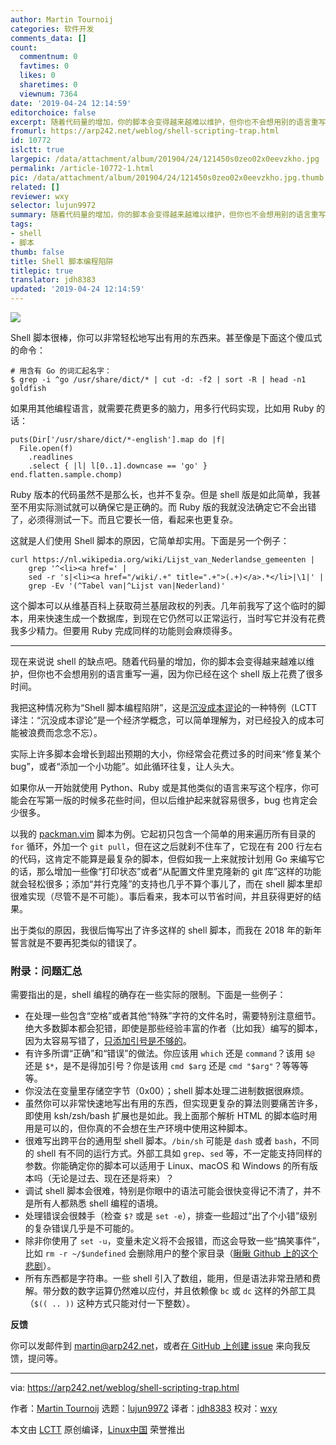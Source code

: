 ```yaml
---
author: Martin Tournoij
categories: 软件开发
comments_data: []
count:
  commentnum: 0
  favtimes: 0
  likes: 0
  sharetimes: 0
  viewnum: 7364
date: '2019-04-24 12:14:59'
editorchoice: false
excerpt: 随着代码量的增加，你的脚本会变得越来越难以维护，但你也不会想用别的语言重写一遍，因为你已经在这个 shell 版上花费了很多时间。
fromurl: https://arp242.net/weblog/shell-scripting-trap.html
id: 10772
islctt: true
largepic: /data/attachment/album/201904/24/121450s0zeo02x0eevzkho.jpg
permalink: /article-10772-1.html
pic: /data/attachment/album/201904/24/121450s0zeo02x0eevzkho.jpg.thumb.jpg
related: []
reviewer: wxy
selector: lujun9972
summary: 随着代码量的增加，你的脚本会变得越来越难以维护，但你也不会想用别的语言重写一遍，因为你已经在这个 shell 版上花费了很多时间。
tags:
- shell
- 脚本
thumb: false
title: Shell 脚本编程陷阱
titlepic: true
translator: jdh8383
updated: '2019-04-24 12:14:59'
---
```


![](/data/attachment/album/201904/24/121450s0zeo02x0eevzkho.jpg)


Shell 脚本很棒，你可以非常轻松地写出有用的东西来。甚至像是下面这个傻瓜式的命令：



```
# 用含有 Go 的词汇起名字：
$ grep -i ^go /usr/share/dict/* | cut -d: -f2 | sort -R | head -n1
goldfish
```

如果用其他编程语言，就需要花费更多的脑力，用多行代码实现，比如用 Ruby 的话：



```
puts(Dir['/usr/share/dict/*-english'].map do |f|
  File.open(f)
    .readlines
    .select { |l| l[0..1].downcase == 'go' }
end.flatten.sample.chomp)
```

Ruby 版本的代码虽然不是那么长，也并不复杂。但是 shell 版是如此简单，我甚至不用实际测试就可以确保它是正确的。而 Ruby 版的我就没法确定它不会出错了，必须得测试一下。而且它要长一倍，看起来也更复杂。


这就是人们使用 Shell 脚本的原因，它简单却实用。下面是另一个例子：



```
curl https://nl.wikipedia.org/wiki/Lijst_van_Nederlandse_gemeenten |
    grep '^<li><a href=' |
    sed -r 's|<li><a href="/wiki/.+" title=".+">(.+)</a>.*</li>|\1|' |
    grep -Ev '(^Tabel van|^Lijst van|Nederland)'
```

这个脚本可以从维基百科上获取荷兰基层政权的列表。几年前我写了这个临时的脚本，用来快速生成一个数据库，到现在它仍然可以正常运行，当时写它并没有花费我多少精力。但要用 Ruby 完成同样的功能则会麻烦得多。




---


现在来说说 shell 的缺点吧。随着代码量的增加，你的脚本会变得越来越难以维护，但你也不会想用别的语言重写一遍，因为你已经在这个 shell 版上花费了很多时间。


我把这种情况称为“Shell 脚本编程陷阱”，这是[沉没成本谬论](https://youarenotsosmart.com/2011/03/25/the-sunk-cost-fallacy/)的一种特例（LCTT 译注：“沉没成本谬论”是一个经济学概念，可以简单理解为，对已经投入的成本可能被浪费而念念不忘）。


实际上许多脚本会增长到超出预期的大小，你经常会花费过多的时间来“修复某个 bug”，或者“添加一个小功能”。如此循环往复，让人头大。


如果你从一开始就使用 Python、Ruby 或是其他类似的语言来写这个程序，你可能会在写第一版的时候多花些时间，但以后维护起来就容易很多，bug 也肯定会少很多。


以我的 [packman.vim](https://github.com/Carpetsmoker/packman.vim) 脚本为例。它起初只包含一个简单的用来遍历所有目录的 `for` 循环，外加一个 `git pull`，但在这之后就刹不住车了，它现在有 200 行左右的代码，这肯定不能算是最复杂的脚本，但假如我一上来就按计划用 Go 来编写它的话，那么增加一些像“打印状态”或者“从配置文件里克隆新的 git 库”这样的功能就会轻松很多；添加“并行克隆”的支持也几乎不算个事儿了，而在 shell 脚本里却很难实现（尽管不是不可能）。事后看来，我本可以节省时间，并且获得更好的结果。


出于类似的原因，我很后悔写出了许多这样的 shell 脚本，而我在 2018 年的新年誓言就是不要再犯类似的错误了。


### 附录：问题汇总


需要指出的是，shell 编程的确存在一些实际的限制。下面是一些例子：


* 在处理一些包含“空格”或者其他“特殊”字符的文件名时，需要特别注意细节。绝大多数脚本都会犯错，即使是那些经验丰富的作者（比如我）编写的脚本，因为太容易写错了，[只添加引号是不够的](https://dwheeler.com/essays/filenames-in-shell.html)。
* 有许多所谓“正确”和“错误”的做法。你应该用 `which` 还是 `command`？该用 `$@` 还是 `$*`，是不是得加引号？你是该用 `cmd $arg` 还是 `cmd "$arg"`？等等等等。
* 你没法在变量里存储空字节（0x00）；shell 脚本处理二进制数据很麻烦。
* 虽然你可以非常快速地写出有用的东西，但实现更复杂的算法则要痛苦许多，即使用 ksh/zsh/bash 扩展也是如此。我上面那个解析 HTML 的脚本临时用用是可以的，但你真的不会想在生产环境中使用这种脚本。
* 很难写出跨平台的通用型 shell 脚本。`/bin/sh` 可能是 `dash` 或者 `bash`，不同的 shell 有不同的运行方式。外部工具如 `grep`、`sed` 等，不一定能支持同样的参数。你能确定你的脚本可以适用于 Linux、macOS 和 Windows 的所有版本吗（无论是过去、现在还是将来）？
* 调试 shell 脚本会很难，特别是你眼中的语法可能会很快变得记不清了，并不是所有人都熟悉 shell 编程的语境。
* 处理错误会很棘手（检查 `$?` 或是 `set -e`），排查一些超过“出了个小错”级别的复杂错误几乎是不可能的。
* 除非你使用了 `set -u`，变量未定义将不会报错，而这会导致一些“搞笑事件”，比如 `rm -r ~/$undefined` 会删除用户的整个家目录（[瞅瞅 Github 上的这个悲剧](https://github.com/ValveSoftware/steam-for-linux/issues/3671)）。
* 所有东西都是字符串。一些 shell 引入了数组，能用，但是语法非常丑陋和费解。带分数的数字运算仍然难以应付，并且依赖像 `bc` 或 `dc` 这样的外部工具（`$(( .. ))` 这种方式只能对付一下整数）。


**反馈**


你可以发邮件到 [martin@arp242.net](mailto:martin@arp242.net)，或者[在 GitHub 上创建 issue](https://github.com/Carpetsmoker/arp242.net/issues/new) 来向我反馈，提问等。




---


via: <https://arp242.net/weblog/shell-scripting-trap.html>


作者：[Martin Tournoij](https://arp242.net/) 选题：[lujun9972](https://github.com/lujun9972) 译者：[jdh8383](https://github.com/jdh8383) 校对：[wxy](https://github.com/wxy)


本文由 [LCTT](https://github.com/LCTT/TranslateProject) 原创编译，[Linux中国](https://linux.cn/) 荣誉推出
